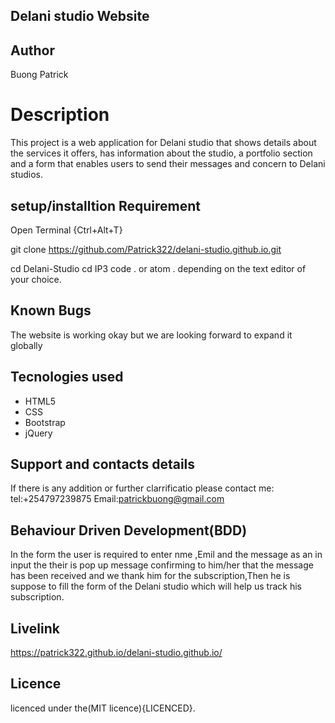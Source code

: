 ## Delani studio Website

## Author

Buong Patrick

# Description
This project is a web application for Delani studio that shows details about the services it offers, has information about the studio, a portfolio section and a form that enables users to send their messages and concern to Delani studios.

## setup/installtion Requirement

Open Terminal {Ctrl+Alt+T}

git clone https://github.com/Patrick322/delani-studio.github.io.git

cd Delani-Studio
cd IP3
code . or atom . depending on the text editor of your choice.


## Known Bugs

The website is working okay but we are looking forward to expand it  globally

## Tecnologies used
* HTML5
* CSS
* Bootstrap
* jQuery

## Support and contacts details
If there is any addition or further clarrificatio please contact me:
tel:+254797239875
Email:patrickbuong@gmail.com

## Behaviour Driven Development(BDD)
In the form the user is required to enter nme ,Emil and the message as an in input the their is pop up message confirming to him/her that the message has been received and we thank him for the subscription,Then he is suppose to fill the form of the Delani studio which will help us track his subscription.


## Livelink

 https://patrick322.github.io/delani-studio.github.io/


## Licence

licenced under the(MIT licence){LICENCED}.
